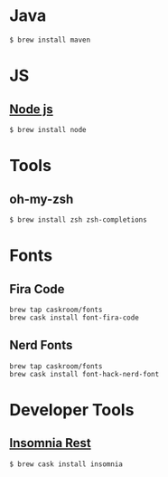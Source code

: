 # Java

```
$ brew install maven
```

# JS

## [Node js](https://nodejs.org)

```
$ brew install node
```

# Tools

## oh-my-zsh

```
$ brew install zsh zsh-completions
```

# Fonts

## Fira Code

```
brew tap caskroom/fonts
brew cask install font-fira-code
```

## Nerd Fonts

```
brew tap caskroom/fonts
brew cask install font-hack-nerd-font
```


# Developer Tools

## [Insomnia Rest](https://insomnia.rest/)
```
$ brew cask install insomnia
```

